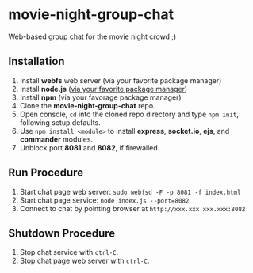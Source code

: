 # movie-night-group-chat
Web-based group chat for the movie night crowd ;)

## Installation
1. Install **webfs** web server (via your favorite package manager)
2. Install **node.js** ([via your favorite package manager](https://nodejs.org/en/download/package-manager/))
3. Install **npm** (via your favorage package manager)
4. Clone the **movie-night-group-chat** repo.
5. Open console, `cd` into the cloned repo directory and type `npm init`, following setup defaults.
6. Use `npm install <module>` to install **express**, **socket.io**, **ejs**, and **commander** modules.
7. Unblock port **8081** and **8082**, if firewalled.

## Run Procedure
1. Start chat page web server: `sudo webfsd -F -p 8081 -f index.html`
2. Start chat page service: `node index.js --port=8082`
3. Connect to chat by pointing browser at `http://xxx.xxx.xxx.xxx:8082`

## Shutdown Procedure
1. Stop chat service with `ctrl-C`.
2. Stop chat page web server with `ctrl-C`.
